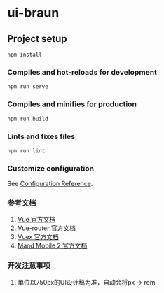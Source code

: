 # ui-braun

## Project setup
```
npm install
```

### Compiles and hot-reloads for development
```
npm run serve
```

### Compiles and minifies for production
```
npm run build
```

### Lints and fixes files
```
npm run lint
```

### Customize configuration
See [Configuration Reference](https://cli.vuejs.org/config/).

### 参考文档
1. [Vue 官方文档](https://cn.vuejs.org/v2/guide/installation.html)
2. [Vue-router 官方文档](https://router.vuejs.org/zh/)
3. [Vuex 官方文档](https://vuex.vuejs.org/zh/guide/)
4. [Mand Mobile 2 官方文档](https://didi.github.io/mand-mobile/#/zh-CN/home)

### 开发注意事项
1. 单位以750px的UI设计稿为准，自动会将px -> rem